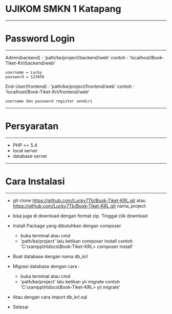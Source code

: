 # UJIKOM SMKN 1 Katapang

*******************
# Password Login
*******************
Admin(backend) : 'path/ke/project/backend/web' contoh : 'localhost/Book-Tiket-Krl/backend/web'
    
	username = Lucky
	password = 123456

End-User(frontend) : 'path/ke/project/frontend/web' contoh : 'localhost/Book-Tiket-Krl/frontend/web'

    username dan password register sendiri
  
*******************
# Persyaratan
*******************  
 - PHP >= 5.4
 - local server
 - database server
 
*******************
# Cara Instalasi
*******************

- git clone https://github.com/Lucky7Tb/Book-Tiket-KRL.git atau https://github.com/Lucky7Tb/Book-Tiket-KRL.git nama_project

- bisa juga di download dengan format zip. Tinggal clik download

- Install Package yang dibutuhkan dengan composer 
    - buka terminal atau cmd
    - 'path/ke/project' lalu ketikan composer install contoh 'C:\xampp\htdocs\Book-Tiket-KRL> composer install'

- Buat database dengan nama db_krl

- Migrasi database dengan cara :
    - buka terminal atau cmd
    - 'path/ke/project' lalu ketikan yii migrate contoh 'C:\xampp\htdocs\Book-Tiket-KRL> yii migrate'

- Atau dengan cara import db_krl.sql

- Selesai
